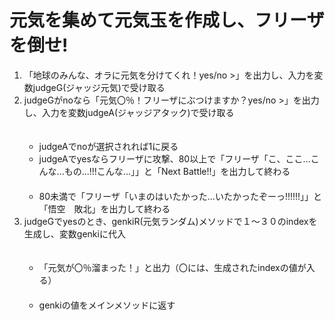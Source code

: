 # 元気を集めて元気玉を作成し、フリーザを倒せ!  

<ol>
 <li>「地球のみんな、オラに元気を分けてくれ！yes/no >」を出力し、入力を変数judgeG(ジャッジ元気)で受け取る</li>
 <li>judgeGがnoなら「元気〇％！フリーザにぶつけますか？yes/no >」を出力し、入力を変数judgeA(ジャッジアタック)で受け取る</li>

  <ul>
　 <li>judgeAでnoが選択されれば1に戻る
　 <li>judgeAでyesならフリーザに攻撃、80以上で「フリーザ「こ、ここ...こんな...もの...!!!こんな...」」と「Next Battle!!」を出力して終わる</li>
　 <li>80未満で「フリーザ「いまのはいたかった...いたかったぞーっ!!!!!!」」と「悟空　敗北」を出力して終わる</li>
  </ul>

 <li>judgeGでyesのとき、genkiR(元気ランダム)メソッドで１～３０のindexを生成し、変数genkiに代入</li>

  <ul>
　 <li>「元気が〇％溜まった！」と出力（〇には、生成されたindexの値が入る）</li>
　 <li>genkiの値をメインメソッドに返す</li>
  </ul>
</ol>
